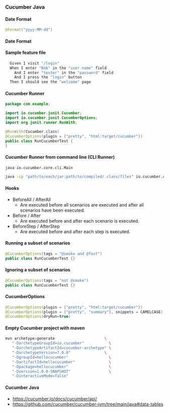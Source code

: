 

### Cucumber Java 

#### Date Format

```java
@Format("yyyy-MM-dd")
```

#### Date Format

#### Sample feature file
```java
  Given I visit "/login"
  When I enter "Bob" in the "user name" field
    And I enter "tester" in the "password" field
    And I press the "login" button
  Then I should see the "welcome" page
```

#### Cucumber Runner
```java
package com.example;

import io.cucumber.junit.Cucumber;
import io.cucumber.junit.CucumberOptions;
import org.junit.runner.RunWith;

@RunWith(Cucumber.class)
@CucumberOptions(plugin = {"pretty", "html:target/cucumber"})
public class RunCucumberTest {
}
```

#### Cucumber Runner from command line (CLI Runner)
```sh
java io.cucumber.core.cli.Main
```
```sh
java -cp "path/to/each/jar:path/to/compiled/.class/files" io.cucumber.core.cli.Main /path/to/your/feature/files --glue hellocucumber --glue anotherpackage
```

#### Hooks
   - BeforeAll / AfterAll
     - Are executed before all scenarios are executed and after all scenarios have been executed.
   - Before / After 
     - Are executed before and after each scenario is executed.
   - BeforeStep / AfterStep
     - Are executed before and after each step is executed.


#### Running a subset of scenarios
```java
@CucumberOptions(tags = "@smoke and @fast")
public class RunCucumberTest {}
```

#### Ignoring a subset of scenarios
```java
@CucumberOptions(tags = "not @smoke")
public class RunCucumberTest {}
```

#### CucumberOptions
```java
@CucumberOptions(plugin = {"pretty", "html:target/cucumber"})
@CucumberOptions(plugin = {"pretty", "summary"}, snippets = CAMELCASE)
@CucumberOptions(dryRun=true)
```

#### Empty Cucumber project with maven

```sh
mvn archetype:generate                      \
   "-DarchetypeGroupId=io.cucumber"           \
   "-DarchetypeArtifactId=cucumber-archetype" \
   "-DarchetypeVersion=7.0.0"               \
   "-DgroupId=hellocucumber"                  \
   "-DartifactId=hellocucumber"               \
   "-Dpackage=hellocucumber"                  \
   "-Dversion=1.0.0-SNAPSHOT"                 \
   "-DinteractiveMode=false"
```

#### Cucumber Java
   - https://cucumber.io/docs/cucumber/api/
   - https://github.com/cucumber/cucumber-jvm/tree/main/java#data-tables

